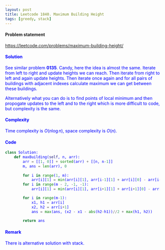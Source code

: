 ```yaml
---
layout: post
title: Leetcode 1840. Maximum Building Height
tags: [greedy, stack]
---
```


#### Problem statement

<a href="https://leetcode.com/problems/maximum-building-height/"> <font color = blue>https://leetcode.com/problems/maximum-building-height/

#### Solution
See similar problem **0135**. Candy, here the idea is almost the same. Iterate from left to right and update heights we can reach. Then iterate from right to left and again update heights. Then iterate once again and for all pairs of buildings with adjacent indexes calculate maximum we can get between these buildings.

Alternatively what you can do is to find points of local minimum and then propogate updates to the left and to the right which is more difficult to code, but complexity is the same.

#### Complexity
Time complexity is $O(n\log n)$, space complexity is $O(n)$.

#### Code
```python
class Solution:
    def maxBuilding(self, n, arr):
        arr = [[1, 0]] + sorted(arr) + [[n, n-1]]
        m, ans = len(arr), 0
        
        for i in range(1, m):
            arr[i][1] = min(arr[i][1], arr[i-1][1] + arr[i][0] - arr[i-1][0])
        for i in range(m - 2, -1, -1):
            arr[i][1] = min(arr[i][1], arr[i+1][1] + arr[i+1][0] - arr[i][0])

        for i in range(m-1):
            x1, h1 = arr[i]
            x2, h2 = arr[i+1]
            ans = max(ans, (x2 - x1 - abs(h2-h1))//2 + max(h1, h2))
        
        return ans
```

#### Remark
There is alternative solution with stack.
